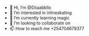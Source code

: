 - 👋 Hi, I’m @Diiaabbllo
- 👀 I’m interested in inlineskating
- 🌱 I’m currently learning magic
- 💞️ I’m looking to collaborate on 
- 📫 How to reach me +254704679377
<!---
Diiaabbllo/Diiaabbllo is a ✨ special ✨ repository because its `README.md` (this file) appears on your GitHub profile.
You can click the Preview link to take a look at your changes.
--->
